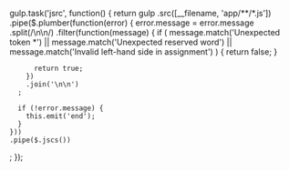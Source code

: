 
gulp.task('jsrc', function() {
  return gulp
    .src([__filename, 'app/**/*.js'])
    .pipe($.plumber(function(error) {
      error.message = error.message
        .split(/\n\n/)
        .filter(function(message) {
          if (
            message.match('Unexpected token *') ||
            message.match('Unexpected reserved word') ||
            message.match('Invalid left-hand side in assignment')
          ) {
            return false;
          }

          return true;
        })
        .join('\n\n')
      ;

      if (!error.message) {
        this.emit('end');
      }
    }))
    .pipe($.jscs())
  ;
});
